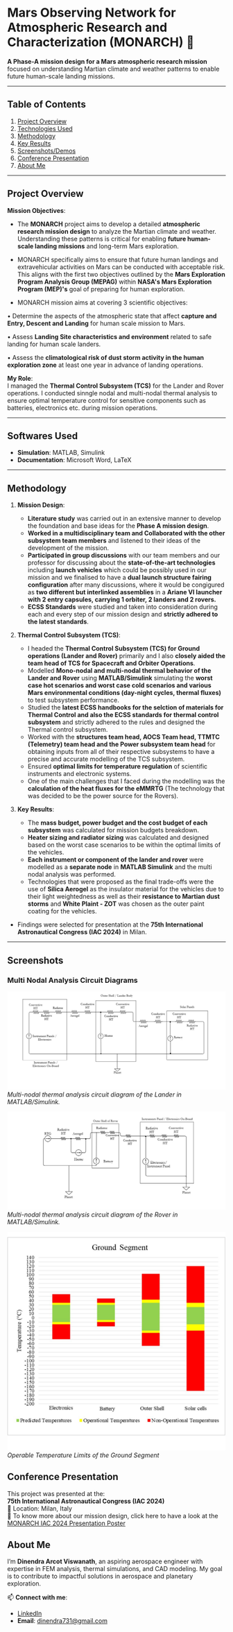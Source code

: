 # Mars Observing Network for Atmospheric Research and Characterization (MONARCH) 🚀  

**A Phase-A mission design for a Mars atmospheric research mission** focused on understanding Martian climate and weather patterns to enable future human-scale landing missions.  

---

## Table of Contents  
1. [Project Overview](#project-overview)  
2. [Technologies Used](#technologies-used)  
3. [Methodology](#methodology)  
4. [Key Results](#key-results)  
5. [Screenshots/Demos](#screenshotsdemos)  
6. [Conference Presentation](#conference-presentation)   
7. [About Me](#about-me)  

---

## Project Overview  

**Mission Objectives**:  
- The **MONARCH** project aims to develop a detailed **atmospheric research mission design** to analyze the Martian climate and weather. Understanding these patterns is critical for enabling **future human-scale landing missions** and long-term Mars exploration.  
- MONARCH specifically aims to ensure that future human landings and extravehicular activities on Mars can be conducted with acceptable risk. This aligns with the first two objectives outlined by the **Mars Exploration Program Analysis Group (MEPAG)** within **NASA's Mars Exploration Program (MEP)'s** goal of preparing for human exploration.

- MONARCH mission aims at covering 3 scientific objectives:

• Determine the aspects of the atmospheric state that affect **capture and Entry, Descent and Landing** for human scale mission to Mars.

• Assess **Landing Site characteristics and environment** related to safe landing for human scale landers.

• Assess the **climatological risk of dust storm activity in the human exploration zone** at least one year in advance of landing operations.

**My Role**:  
I managed the **Thermal Control Subsystem (TCS)** for the Lander and Rover operations. I conducted sinngle nodal and multi-nodal thermal analysis to ensure optimal temperature control for sensitive components such as batteries, electronics etc. during mission operations.

---

## Softwares Used  

- **Simulation**: MATLAB, Simulink  
- **Documentation**: Microsoft Word, LaTeX  

---

## Methodology  

1. **Mission Design**:  
   - **Literature study** was carried out in an extensive manner to develop the foundation and base ideas for the **Phase A mission design**.
   - **Worked in a multidisciplinary team and Collaborated with the other subsystem team members** and listened to their ideas of the development of the mission.
   - **Participated in group discussions** with our team members and our professor for discussing about the **state-of-the-art technologies** including **launch vehicles** which could be possibly used in our mission and we finalised to have a **dual launch structure fairing configuration** after many discussions, where it would be congigured as **two different but interlinked assemblies** in a **Ariane VI launcher with 2 entry capsules, carrying 1 orbiter, 2 landers and 2 rovers.**
   - **ECSS Standards** were studied and taken into consideration during each and every step of our mission design and **strictly adhered to the latest standards**.

2. **Thermal Control Subsystem (TCS)**:
   - I headed the **Thermal Control Subsystem (TCS) for Ground operations (Lander and Rover)** primarily and I also **closely aided the team head of TCS for Spacecraft and Orbiter Operations**.
   - Modelled **Mono-nodal and multi-nodal thermal behavior of the Lander and Rover** using **MATLAB/Simulink** simulating the **worst case hot scenarios and worst case cold scenarios and various  Mars environmental conditions (day-night cycles, thermal fluxes)** to test subsystem performance.
   - Studied the **latest ECSS handbooks for the selction of materials for Thermal Control and also the ECSS standards for thermal control subsystem** and strictly adhered to the rules and designed the Thermal control subsystem. 
   - Worked with the **structures team head, AOCS Team head, TTMTC (Telemetry) team head and the Power subsystem team head** for obtaining inputs from all of their respective subsystems to have a precise and accurate modelling of the TCS subsystem.
   - Ensured **optimal limits for temperature regulation** of scientific instruments and electronic systems.
   - One of the main challenges that I faced during the modelling was the **calculation of the heat fluxes for the eMMRTG** (The technology that was decided to be the power source for the Rovers). 

4. **Key Results**:  
   - The **mass budget, power budget and the cost budget of each subsystem** was calculated for mission budgets breakdown.
   - **Heater sizing and radiator sizing** was calculated and designed based on the worst case scenarios to be within the optimal limits of the vehicles.
   - **Each instrument or component of the lander and rover** were modelled as a **separate node** in **MATLAB Simulink** and the multi nodal analysis was performed.
   - Technologies that were proposed as the final trade-offs were the use of **Silica Aerogel** as the insulator material for the vehicles due to their light weightedness as well as their **resistance to Martian dust storms** and **White Plaint - ZOT** was chosen as the outer paint coating for the vehicles.    
- Findings were selected for presentation at the **75th International Astronautical Congress (IAC 2024)** in Milan.

---

## Screenshots 

### Multi Nodal Analysis Circuit Diagrams
![Multi-nodal Circuit Diagram of the Lander](Images/Lander%20TN.jpg)  
*Multi-nodal thermal analysis circuit diagram of the Lander in MATLAB/Simulink.*  

![Multi-nodal Circuit Diagram of the Rover](Images/Rover%20TN.jpg)  
*Multi-nodal thermal analysis circuit diagram of the Rover in MATLAB/Simulink.*  

![Operable Temperature Limits of the Ground Segment](Images/Ground%20segment.jpg)  
*Operable Temperature Limits of the Ground Segment*  

## Conference Presentation  

This project was presented at the:  
**75th International Astronautical Congress (IAC 2024)**  
📍 Location: Milan, Italy  
🔗 To know more about our mission design, click here to have a look at the [MONARCH IAC 2024 Presentation Poster](https://iac2024-iaf.ipostersessions.com/default.aspx?s=27-F4-6E-E8-AE-B7-1D-65-F2-80-B8-B8-E2-A9-BA-28)  


## About Me  

I’m **Dinendra Arcot Viswanath**, an aspiring aerospace engineer with expertise in FEM analysis, thermal simulations, and CAD modeling. My goal is to contribute to impactful solutions in aerospace and planetary exploration.  

📫 **Connect with me**:  
- [LinkedIn](https://www.linkedin.com/in/dinendra-av/)  
- **Email**: dinendra731@gmail.com  
